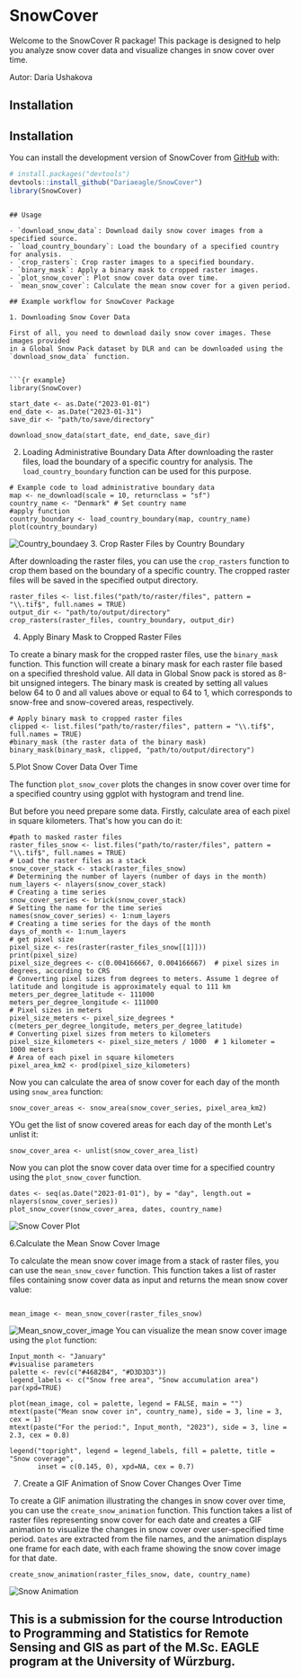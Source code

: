 # SnowCover

<!-- badges: start -->
<!-- badges: end -->
Welcome to the SnowCover R package!
This package is designed to help you analyze snow cover data and visualize changes in snow cover over time.

Autor: Daria Ushakova

## Installation

## Installation

You can install the development version of SnowCover from [GitHub](https://github.com) with:

``` r
# install.packages("devtools")
devtools::install_github("Dariaeagle/SnowCover")
library(SnowCover)
```

```

## Usage

- `download_snow_data`: Download daily snow cover images from a specified source.
- `load_country_boundary`: Load the boundary of a specified country for analysis.
- `crop_rasters`: Crop raster images to a specified boundary.
- `binary_mask`: Apply a binary mask to cropped raster images.
- `plot_snow_cover`: Plot snow cover data over time.
- `mean_snow_cover`: Calculate the mean snow cover for a given period.

## Example workflow for SnowCover Package

1. Downloading Snow Cover Data

First of all, you need to download daily snow cover images. These images provided 
in a Global Snow Pack dataset by DLR and can be downloaded using the `download_snow_data` function.


```{r example}
library(SnowCover)

start_date <- as.Date("2023-01-01")
end_date <- as.Date("2023-01-31")
save_dir <- "path/to/save/directory"

download_snow_data(start_date, end_date, save_dir)

```

2. Loading Administrative Boundary Data
After downloading the raster files, load the boundary of a specific country for analysis. The `load_country_boundary` function can be used for this purpose.


```{r example}
# Example code to load administrative boundary data
map <- ne_download(scale = 10, returnclass = "sf")
country_name <- "Denmark" # Set country name
#apply function
country_boundary <- load_country_boundary(map, country_name)
plot(country_boundary)

```
![Country_boundaey](Images/country_boundary_plot.png)
3. Crop Raster Files by Country Boundary

After downloading the raster files, you can use the `crop_rasters` function to crop them based on the boundary of a specific country. The cropped raster files will be saved in the specified output directory.


```{r example}
raster_files <- list.files("path/to/raster/files", pattern = "\\.tif$", full.names = TRUE)
output_dir <- "path/to/output/directory"
crop_rasters(raster_files, country_boundary, output_dir)
```

4. Apply Binary Mask to Cropped Raster Files

To create a binary mask for the cropped raster files, use the `binary_mask` function. This function will create a binary mask for each raster file based on a specified threshold value. All data in Global Snow pack is stored as 8-bit unsigned integers.
The binary mask is created by setting all values below 64 to 0 and all values above or equal to 64 to 1, which corresponds to snow-free and snow-covered areas, respectively.

```{r example}
# Apply binary mask to cropped raster files
clipped <- list.files("path/to/raster/files", pattern = "\\.tif$", full.names = TRUE)
#binary_mask (the raster data of the binary mask)
binary_mask(binary_mask, clipped, "path/to/output/directory")

```

5.Plot Snow Cover Data Over Time

The function `plot_snow_cover` plots the changes in snow cover over time for a specified country using ggplot with hystogram and trend line.

But before you need prepare some data.
Firstly, calculate area of each pixel in square kilometers.
That's how you can do it:

```{r example}
#path to masked raster files
raster_files_snow <- list.files("path/to/raster/files", pattern = "\\.tif$", full.names = TRUE)
# Load the raster files as a stack
snow_cover_stack <- stack(raster_files_snow)
# Determining the number of layers (number of days in the month)
num_layers <- nlayers(snow_cover_stack)
# Creating a time series
snow_cover_series <- brick(snow_cover_stack)
# Setting the name for the time series
names(snow_cover_series) <- 1:num_layers
# Creating a time series for the days of the month
days_of_month <- 1:num_layers
# get pixel size 
pixel_size <- res(raster(raster_files_snow[[1]]))
print(pixel_size)
pixel_size_degrees <- c(0.004166667, 0.004166667)  # pixel sizes in degrees, according to CRS
# Converting pixel sizes from degrees to meters. Assume 1 degree of latitude and longitude is approximately equal to 111 km
meters_per_degree_latitude <- 111000 
meters_per_degree_longitude <- 111000   
# Pixel sizes in meters
pixel_size_meters <- pixel_size_degrees * c(meters_per_degree_longitude, meters_per_degree_latitude)
# Converting pixel sizes from meters to kilometers
pixel_size_kilometers <- pixel_size_meters / 1000  # 1 kilometer = 1000 meters
# Area of each pixel in square kilometers
pixel_area_km2 <- prod(pixel_size_kilometers)

```
Now you can calculate the area of snow cover for each day of the month using `snow_area` function:

```{r example}
snow_cover_areas <- snow_area(snow_cover_series, pixel_area_km2)
```
YOu get the list of snow covered areas for each day of the month
Let's unlist it:

```{r example}
snow_cover_area <- unlist(snow_cover_area_list)

```

Now you can plot the snow cover data over time for a specified country using the `plot_snow_cover` function.

```{r example}
dates <- seq(as.Date("2023-01-01"), by = "day", length.out = nlayers(snow_cover_series))
plot_snow_cover(snow_cover_area, dates, country_name)
```
![Snow Cover Plot](Images/snow_cover_plot.png)

6.Calculate the Mean Snow Cover Image

To calculate the mean snow cover image from a stack of raster files, you can use the `mean_snow_cover` function. This function takes a list of raster files containing snow cover data as input and returns the mean snow cover value:


```{r example}

mean_image <- mean_snow_cover(raster_files_snow)

```
![Mean_snow_cover_image](Images/mean.png)
You can visualize the mean snow cover image using the `plot` function:

```{r example}
Input_month <- "January"
#visualise parameters
palette <- rev(c("#4682B4", "#D3D3D3"))
legend_labels <- c("Snow free area", "Snow accumulation area")
par(xpd=TRUE)

plot(mean_image, col = palette, legend = FALSE, main = "")
mtext(paste("Mean snow cover in", country_name), side = 3, line = 3, cex = 1)
mtext(paste("For the period:", Input_month, "2023"), side = 3, line = 2.3, cex = 0.8)

legend("topright", legend = legend_labels, fill = palette, title = "Snow coverage",
       inset = c(0.145, 0), xpd=NA, cex = 0.7)
```

7. Create a GIF Animation of Snow Cover Changes Over Time

To create a GIF animation illustrating the changes in snow cover over time, you can use the `create_snow_animation` function. This function takes a list of raster files representing snow cover for each date and creates a GIF animation to visualize the changes in snow cover over user-specified time period. `Dates` are extracted from the file names, and the animation displays one frame for each date, with each frame showing the snow cover image for that date.

```{r example}
create_snow_animation(raster_files_snow, date, country_name)
```

![Snow Animation](Images/snow_animation.gif)




## This is a submission for the course Introduction to Programming and Statistics for Remote Sensing and GIS as part of the M.Sc. EAGLE program at the University of Würzburg.
